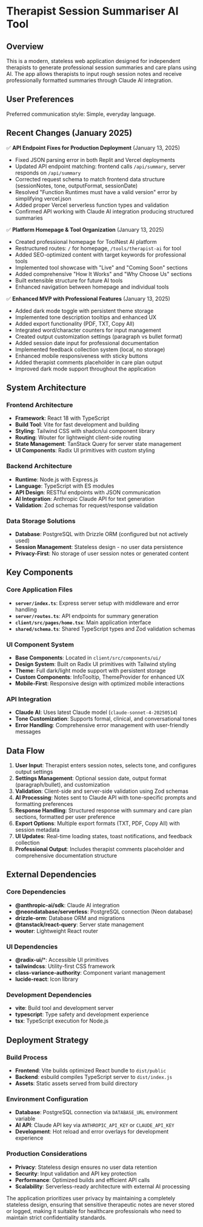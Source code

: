 # Therapist Session Summariser AI Tool

## Overview

This is a modern, stateless web application designed for independent therapists to generate professional session summaries and care plans using AI. The app allows therapists to input rough session notes and receive professionally formatted summaries through Claude AI integration.

## User Preferences

Preferred communication style: Simple, everyday language.

## Recent Changes (January 2025)

✅ **API Endpoint Fixes for Production Deployment** (January 13, 2025)
- Fixed JSON parsing error in both Replit and Vercel deployments
- Updated API endpoint matching: frontend calls `/api/summary`, server responds on `/api/summary`
- Corrected request schema to match frontend data structure (sessionNotes, tone, outputFormat, sessionDate)
- Resolved "Function Runtimes must have a valid version" error by simplifying vercel.json
- Added proper Vercel serverless function types and validation
- Confirmed API working with Claude AI integration producing structured summaries

✅ **Platform Homepage & Tool Organization** (January 13, 2025)
- Created professional homepage for ToolNest AI platform
- Restructured routes: `/` for homepage, `/tools/therapist-ai` for tool
- Added SEO-optimized content with target keywords for professional tools
- Implemented tool showcase with "Live" and "Coming Soon" sections
- Added comprehensive "How It Works" and "Why Choose Us" sections
- Built extensible structure for future AI tools
- Enhanced navigation between homepage and individual tools

✅ **Enhanced MVP with Professional Features** (January 13, 2025)
- Added dark mode toggle with persistent theme storage
- Implemented tone description tooltips and enhanced UX
- Added export functionality (PDF, TXT, Copy All)
- Integrated word/character counters for input management
- Created output customization settings (paragraph vs bullet format)
- Added session date input for professional documentation
- Implemented feedback collection system (local, no storage)
- Enhanced mobile responsiveness with sticky buttons
- Added therapist comments placeholder in care plan output
- Improved dark mode support throughout the application

## System Architecture

### Frontend Architecture
- **Framework**: React 18 with TypeScript
- **Build Tool**: Vite for fast development and building
- **Styling**: Tailwind CSS with shadcn/ui component library
- **Routing**: Wouter for lightweight client-side routing
- **State Management**: TanStack Query for server state management
- **UI Components**: Radix UI primitives with custom styling

### Backend Architecture
- **Runtime**: Node.js with Express.js
- **Language**: TypeScript with ES modules
- **API Design**: RESTful endpoints with JSON communication
- **AI Integration**: Anthropic Claude API for text generation
- **Validation**: Zod schemas for request/response validation

### Data Storage Solutions
- **Database**: PostgreSQL with Drizzle ORM (configured but not actively used)
- **Session Management**: Stateless design - no user data persistence
- **Privacy-First**: No storage of user session notes or generated content

## Key Components

### Core Application Files
- **`server/index.ts`**: Express server setup with middleware and error handling
- **`server/routes.ts`**: API endpoints for summary generation
- **`client/src/pages/home.tsx`**: Main application interface
- **`shared/schema.ts`**: Shared TypeScript types and Zod validation schemas

### UI Component System
- **Base Components**: Located in `client/src/components/ui/`
- **Design System**: Built on Radix UI primitives with Tailwind styling
- **Theme**: Full dark/light mode support with persistent storage
- **Custom Components**: InfoTooltip, ThemeProvider for enhanced UX
- **Mobile-First**: Responsive design with optimized mobile interactions

### API Integration
- **Claude AI**: Uses latest Claude model (`claude-sonnet-4-20250514`)
- **Tone Customization**: Supports formal, clinical, and conversational tones
- **Error Handling**: Comprehensive error management with user-friendly messages

## Data Flow

1. **User Input**: Therapist enters session notes, selects tone, and configures output settings
2. **Settings Management**: Optional session date, output format (paragraph/bullet), and customization
3. **Validation**: Client-side and server-side validation using Zod schemas
4. **AI Processing**: Notes sent to Claude API with tone-specific prompts and formatting preferences
5. **Response Handling**: Structured response with summary and care plan sections, formatted per user preference
6. **Export Options**: Multiple export formats (TXT, PDF, Copy All) with session metadata
7. **UI Updates**: Real-time loading states, toast notifications, and feedback collection
8. **Professional Output**: Includes therapist comments placeholder and comprehensive documentation structure

## External Dependencies

### Core Dependencies
- **@anthropic-ai/sdk**: Claude AI integration
- **@neondatabase/serverless**: PostgreSQL connection (Neon database)
- **drizzle-orm**: Database ORM and migrations
- **@tanstack/react-query**: Server state management
- **wouter**: Lightweight React router

### UI Dependencies
- **@radix-ui/***: Accessible UI primitives
- **tailwindcss**: Utility-first CSS framework
- **class-variance-authority**: Component variant management
- **lucide-react**: Icon library

### Development Dependencies
- **vite**: Build tool and development server
- **typescript**: Type safety and development experience
- **tsx**: TypeScript execution for Node.js

## Deployment Strategy

### Build Process
- **Frontend**: Vite builds optimized React bundle to `dist/public`
- **Backend**: esbuild compiles TypeScript server to `dist/index.js`
- **Assets**: Static assets served from build directory

### Environment Configuration
- **Database**: PostgreSQL connection via `DATABASE_URL` environment variable
- **AI API**: Claude API key via `ANTHROPIC_API_KEY` or `CLAUDE_API_KEY`
- **Development**: Hot reload and error overlays for development experience

### Production Considerations
- **Privacy**: Stateless design ensures no user data retention
- **Security**: Input validation and API key protection
- **Performance**: Optimized builds and efficient API calls
- **Scalability**: Serverless-ready architecture with external AI processing

The application prioritizes user privacy by maintaining a completely stateless design, ensuring that sensitive therapeutic notes are never stored or logged, making it suitable for healthcare professionals who need to maintain strict confidentiality standards.
